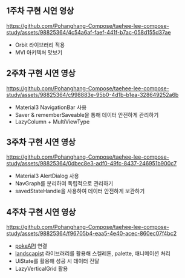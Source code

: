 ## 1주차 구현 시연 영상 

https://github.com/Pohanghang-Compose/taehee-lee-compose-study/assets/98825364/4c54a6af-faef-441f-b7ac-058d155d37ae
- Orbit 라이브러리 적용
- MVI 아키텍처 맛보기 

## 2주차 구현 시연 영상

https://github.com/Pohanghang-Compose/taehee-lee-compose-study/assets/98825364/c998883e-95b0-4d1b-b1ea-328649252a6b
- Material3 NavigationBar 사용
- Saver & rememberSaveable을 통해 데이터 안전하게 관리하기
- LazyColumn + MultiViewType

## 3주차 구현 시연 영상


https://github.com/Pohanghang-Compose/taehee-lee-compose-study/assets/98825364/0dbec8e3-adf0-49fc-8437-246951b900c7

- Material3 AlertDialog 사용
- NavGraph를 분리하여 독립적으로 관리하기
- savedStateHandle을 사용하여 데이터 안전하게 보관하기 

## 4주차 구현 시연 영상


https://github.com/Pohanghang-Compose/taehee-lee-compose-study/assets/98825364/f96705b4-eaa5-4e40-acec-860ec07f4bc2

- [pokeAPI](https://pokeapi.co/) 연결
- [landscapist](https://github.com/skydoves/landscapist) 라이브러리를 활용해 스켈레톤, palette, 애니메이션 처리
- UiState를 활용해 성공 시 데이터 전달
- LazyVerticalGrid 활용
